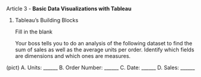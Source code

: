 Article 3 - **Basic Data Visualizations with Tableau**

1.  Tableau’s Building Blocks

    Fill in the blank

    Your boss tells you to do an analysis of the following dataset to find the sum of sales as well as the average units per order.
Identify which fields are dimensions and which ones are measures.

(pict)
A. Units: ______
B. Order Number: ______
C. Date: ______
D. Sales: ______

